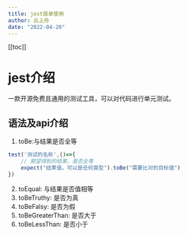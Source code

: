 ```yaml
---
title: jest简单使用
author: 云上舟
date: "2022-04-20"
---
```


[[toc]]
# jest介绍

一款开源免费且通用的测试工具，可以对代码进行单元测试。

## 语法及api介绍


1. toBe:与结果是否全等
```js
test('测试的名称',()=>{
    // 期望得到的结果，是否全等
    expect("结果值，可以是任何类型").toBe("需要比对的目标值")
})
```
2. toEqual: 与结果是否值相等
3. toBeTruthy: 是否为真
4. toBeFalsy: 是否为假
5. toBeGreaterThan: 是否大于
6. toBeLessThan: 是否小于